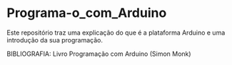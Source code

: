# Programa-o_com_Arduino
Este repositório traz uma explicação do que é a plataforma Arduino e uma introdução da sua programação.

BIBLIOGRAFIA:
Livro Programação com Arduino (Simon Monk)
